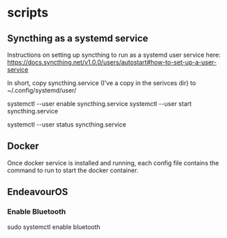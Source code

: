 # scripts


## Syncthing as a systemd service

Instructions on setting up syncthing to run as a systemd user service here: https://docs.syncthing.net/v1.0.0/users/autostart#how-to-set-up-a-user-service

In short, copy syncthing.service (I've a copy in the serivces dir) to ~/.config/systemd/user/

systemctl --user enable syncthing.service
systemctl --user start syncthing.service

systemctl --user status syncthing.service

## Docker

Once docker service is installed and running, each config file contains the command to run to start the docker container.

##  EndeavourOS

### Enable Bluetooth

sudo systemctl enable bluetooth


